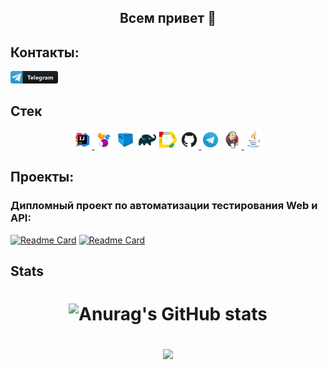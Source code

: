 ## <p align="center"> Всем привет 👋 </p>
## Контакты:

<a href="https://t.me/ITaygib"><img width="15%" title="Telegram" src="materials/pictures/Telegram1.png"> </a>

<h2>  Cтек </h2>
<p align="center">
  <a href="https://www.jetbrains.com/idea/"><img width="6%" title="IDEA" src="materials/pictures/IDEA.png"> </a>
  <a href="https://selenide.org/"><img width="6%" title="Selenide" src="materials/pictures/Selenide.png"></a>
  <a href="https://aerokube.com/selenoid/"><img width="6%" title="Selenoid" src="materials/pictures/Selenoid.png"></a>
  <a href="https://gradle.org/"><img width="6%" title="Gradle" src="materials/pictures/Gradle.png"></a>
  <a href="https://github.com/allure-framework/allure2"><img width="6%" title="Allure Report" src="materials/pictures/Allure Report.png" ></a>
  <a href="https://github.com/"><img width="6%" title="GitHub" src="materials/pictures/GitHub.png"> </a>
  <a href="https://telegram.org"><img width="6%" title="Telegram" src="materials/pictures/Telegram.png"></a>
  <a href="https://www.jenkins.io/"><img width="6%" title="Jenkins" src="materials/pictures/Jenkins.png"> </a>
  <a href="https://www.java.com/"><img width="6%" title="Java" src="materials/pictures/Java.png"></a>
</p>

## Проекты:
### Дипломный проект по автоматизации тестирования Web и API:
[![Readme Card](https://github-readme-stats.vercel.app/api/pin/?username=Taygib&repo=UI_X5Group_Test&show_icons=true&theme=chartreuse-dark)](https://github.com/Taygib/UI_X5Group_Test/tree/master)
[![Readme Card](https://github-readme-stats.vercel.app/api/pin/?username=Taygib&repo=API_Trello_Test&show_icons=true&theme=holi)](https://github.com/Taygib/API_Trello_Test)

## Stats
<h1 align="center">

![Anurag's GitHub stats](https://github-readme-stats.vercel.app/api?username=Taygib&show_icons=true&theme=codeSTACKr)

![](https://github-profile-summary-cards.vercel.app/api/cards/profile-details?username=Taygib&theme=gotham)

</h1>





<!--
**Taygib/Taygib** is a ✨ _special_ ✨ repository because its `README.md` (this file) appears on your GitHub profile.

Here are some ideas to get you started:

- 🔭 I’m currently working on ...
- 🌱 I’m currently learning ...
- 👯 I’m looking to collaborate on ...
- 🤔 I’m looking for help with ...
- 💬 Ask me about ...
- 📫 How to reach me: ...
- 😄 Pronouns: ...
- ⚡ Fun fact: ...
-->
